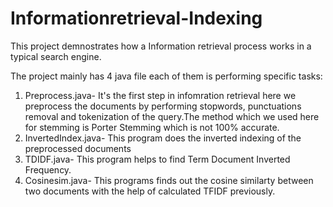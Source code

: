 # Informationretrieval-Indexing
This project demnostrates how a Information retrieval process works in a typical search engine.

The project mainly has 4 java file each of them is performing specific tasks:
1. Preprocess.java- It's the first step in infomration retrieval here we preprocess the documents by performing stopwords, punctuations        removal and tokenization of the query.The method which we used here for stemming is Porter Stemming which is not 100% accurate.
2. InvertedIndex.java- This program does the inverted indexing of the preprocessed documents
3. TDIDF.java- This program helps to find Term Document Inverted Frequency.
4. Cosinesim.java- This programs finds out the cosine similarty between two documents with the help of calculated TFIDF previously.
